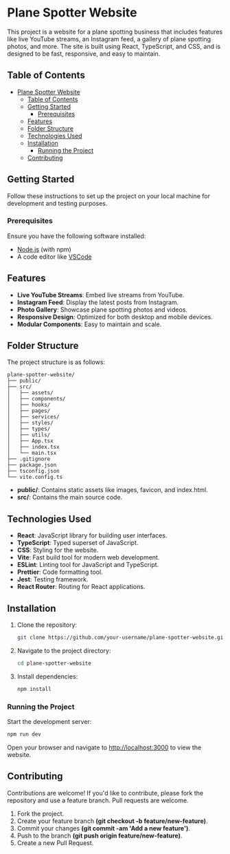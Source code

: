 # Plane Spotter Website

This project is a website for a plane spotting business that includes features like live YouTube streams, an Instagram feed, a gallery of plane spotting photos, and more. The site is built using React, TypeScript, and CSS, and is designed to be fast, responsive, and easy to maintain.

## Table of Contents

- [Plane Spotter Website](#plane-spotter-website)
  - [Table of Contents](#table-of-contents)
  - [Getting Started](#getting-started)
    - [Prerequisites](#prerequisites)
  - [Features](#features)
  - [Folder Structure](#folder-structure)
  - [Technologies Used](#technologies-used)
  - [Installation](#installation)
    - [Running the Project](#running-the-project)
  - [Contributing](#contributing)

## Getting Started

Follow these instructions to set up the project on your local machine for development and testing purposes.

### Prerequisites

Ensure you have the following software installed:

- [Node.js](https://nodejs.org/) (with npm)
- A code editor like [VSCode](https://code.visualstudio.com/)

## Features

- **Live YouTube Streams**: Embed live streams from YouTube.
- **Instagram Feed**: Display the latest posts from Instagram.
- **Photo Gallery**: Showcase plane spotting photos and videos.
- **Responsive Design**: Optimized for both desktop and mobile devices.
- **Modular Components**: Easy to maintain and scale.

## Folder Structure

The project structure is as follows:

```plaintext
plane-spotter-website/
├── public/
├── src/
│   ├── assets/
│   ├── components/
│   ├── hooks/
│   ├── pages/
│   ├── services/
│   ├── styles/
│   ├── types/
│   ├── utils/
│   ├── App.tsx
│   ├── index.tsx
│   └── main.tsx
├── .gitignore
├── package.json
├── tsconfig.json
└── vite.config.ts
```

- **public/**: Contains static assets like images, favicon, and index.html.
- **src/**: Contains the main source code.

## Technologies Used

- **React**: JavaScript library for building user interfaces.
- **TypeScript**: Typed superset of JavaScript.
- **CSS**: Styling for the website.
- **Vite**: Fast build tool for modern web development.
- **ESLint**: Linting tool for JavaScript and TypeScript.
- **Prettier**: Code formatting tool.
- **Jest**: Testing framework.
- **React Router**: Routing for React applications.

## Installation

1. Clone the repository:

   ```bash
   git clone https://github.com/your-username/plane-spotter-website.git
   ```

2. Navigate to the project directory:

   ```bash
   cd plane-spotter-website
   ```

3. Install dependencies:

   ```bash
   npm install
   ```

### Running the Project

   Start the development server:

   ```bash
   npm run dev
   ```

Open your browser and navigate to <http://localhost:3000> to view the website.

## Contributing

Contributions are welcome! If you'd like to contribute, please fork the repository and use a feature branch. Pull requests are welcome.

1. Fork the project.
2. Create your feature branch **(git checkout -b feature/new-feature)**.
3. Commit your changes **(git commit -am 'Add a new feature')**.
4. Push to the branch **(git push origin feature/new-feature)**.
5. Create a new Pull Request.
